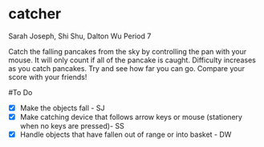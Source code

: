 # catcher<br>
Sarah Joseph, Shi Shu, Dalton Wu Period 7 <br>

Catch the falling pancakes from the sky by controlling the pan with your mouse. It will only count if all of the pancake is caught. Difficulty increases as you catch pancakes. Try and see how far you can go. Compare your score with your friends!




#To Do<br>
- [x] Make the objects fall - SJ<br>
- [x] Make catching device that follows arrow keys or mouse (stationery when no keys are pressed)- SS<br>
- [x] Handle objects that have fallen out of range or into basket - DW<br>
